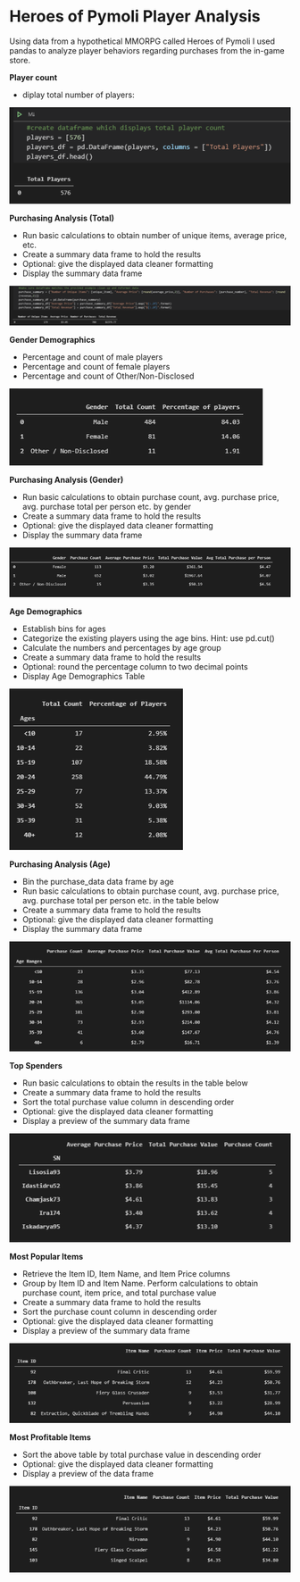 # Heroes of Pymoli Player Analysis 
Using data from a hypothetical MMORPG called Heroes of Pymoli I used pandas to analyze player behaviors regarding purchases from the in-game store. 

**Player count**
* diplay total number of players: 

![Player Count](/README_images/player_count_df.PNG)

**Purchasing Analysis (Total)**
* Run basic calculations to obtain number of unique items, average price, etc.
* Create a summary data frame to hold the results
* Optional: give the displayed data cleaner formatting
* Display the summary data frame

![Purchasing Analysis (total)](/README_images/purchasing_analysis_total.PNG)

**Gender Demographics**
* Percentage and count of male players
* Percentage and count of female players 
* Percentage and count of Other/Non-Disclosed 

![Gender demographics](/README_images/gender_demographics_data.PNG)

**Purchasing Analysis (Gender)**
* Run basic calculations to obtain purchase count, avg. purchase price, avg. purchase total per person etc. by gender 
* Create a summary data frame to hold the results 
* Optional: give the displayed data cleaner formatting 
* Display the summary data frame 

![Purchasing Analysis (gender)](/README_images/purchasing_analysis_gender.PNG)

**Age Demographics** 
* Establish bins for ages
* Categorize the existing players using the age bins. Hint: use pd.cut()
* Calculate the numbers and percentages by age group
* Create a summary data frame to hold the results
* Optional: round the percentage column to two decimal points
* Display Age Demographics Table

![Age Demographics](/README_images/age_demographics.PNG)

**Purchasing Analysis (Age)**
* Bin the purchase_data data frame by age
* Run basic calculations to obtain purchase count, avg. purchase price, avg. purchase total per person etc. in the table below
* Create a summary data frame to hold the results
* Optional: give the displayed data cleaner formatting
* Display the summary data frame

![Purchasing Analysis (Age)](/README_images/purchasing_analysis_age.PNG)

**Top Spenders** 
* Run basic calculations to obtain the results in the table below
* Create a summary data frame to hold the results
* Sort the total purchase value column in descending order
* Optional: give the displayed data cleaner formatting
* Display a preview of the summary data frame

![Top Spenders](/README_images/top_spenders.PNG)

**Most Popular Items**
* Retrieve the Item ID, Item Name, and Item Price columns
* Group by Item ID and Item Name. Perform calculations to obtain purchase count, item price, and total purchase value
* Create a summary data frame to hold the results
* Sort the purchase count column in descending order
* Optional: give the displayed data cleaner formatting
* Display a preview of the summary data frame

![Top Items](/README_images/top_items.PNG)

**Most Profitable Items**
* Sort the above table by total purchase value in descending order
* Optional: give the displayed data cleaner formatting
* Display a preview of the data frame

![Most Profitable items](/README_images/most_profitable_item.PNG)

